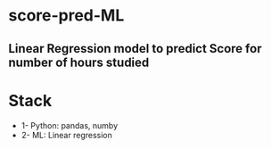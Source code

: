 # score-pred-ML
## Linear Regression model to predict Score for number of hours studied 
# Stack
* 1- Python: pandas, numby 
* 2- ML: Linear regression 
